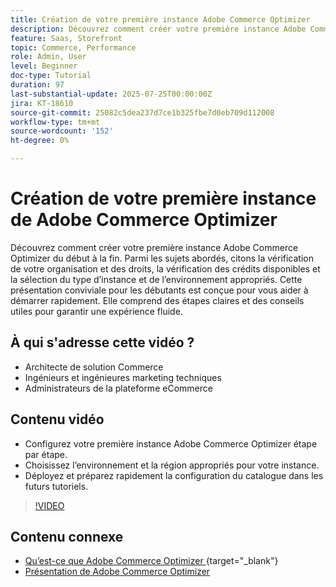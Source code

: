 ```yaml
---
title: Création de votre première instance Adobe Commerce Optimizer
description: Découvrez comment créer votre première instance Adobe Commerce Optimizer à l’aide de ce tutoriel détaillé.
feature: Saas, Storefront
topic: Commerce, Performance
role: Admin, User
level: Beginner
doc-type: Tutorial
duration: 97
last-substantial-update: 2025-07-25T00:00:00Z
jira: KT-18610
source-git-commit: 25082c5dea237d7ce1b325fbe7d0eb709d112008
workflow-type: tm+mt
source-wordcount: '152'
ht-degree: 0%

---
```



# Création de votre première instance de Adobe Commerce Optimizer

Découvrez comment créer votre première instance Adobe Commerce Optimizer du début à la fin. Parmi les sujets abordés, citons la vérification de votre organisation et des droits, la vérification des crédits disponibles et la sélection du type d’instance et de l’environnement appropriés. Cette présentation conviviale pour les débutants est conçue pour vous aider à démarrer rapidement. Elle comprend des étapes claires et des conseils utiles pour garantir une expérience fluide.

## À qui s&#39;adresse cette vidéo ?

* Architecte de solution Commerce
* Ingénieurs et ingénieures marketing techniques
* Administrateurs de la plateforme eCommerce

## Contenu vidéo

* Configurez votre première instance Adobe Commerce Optimizer étape par étape.
* Choisissez l’environnement et la région appropriés pour votre instance.
* Déployez et préparez rapidement la configuration du catalogue dans les futurs tutoriels.

>[!VIDEO](https://video.tv.adobe.com/v/3469880?learn=on&enablevpops&captions=fre_fr)

## Contenu connexe

* [Qu’est-ce que Adobe Commerce Optimizer ](https://experienceleague.adobe.com/fr/docs/commerce/optimizer/overview){target="_blank"}
* [Présentation de Adobe Commerce Optimizer](https://experienceleague.adobe.com/fr/docs/commerce-learn/tutorials/adobe-commerce-optimizer/overview)
